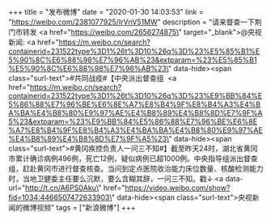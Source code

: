 +++
title = "发布微博"
date = "2020-01-30 14:03:53"
link = "https://weibo.com/2381077925/IrVnV51MW"
description = "请来督查一下荆门市转发 <a href=\"https://weibo.com/2656274875\" target=\"_blank\">@央视新闻</a>: <a href=\"https://m.weibo.cn/search?containerid=231522type%3D1%26t%3D10%26q%3D%23%E5%85%B1%E5%90%8C%E6%88%98%E7%96%AB%23&extparam=%23%E5%85%B1%E5%90%8C%E6%88%98%E7%96%AB%23\" data-hide><span class=\"surl-text\">#共同战疫#</span></a>【中央派出督查组  <a href=\"https://m.weibo.cn/search?containerid=231522type%3D1%26t%3D10%26q%3D%23%E9%BB%84%E5%86%88%E7%96%BE%E6%8E%A7%E8%B4%9F%E8%B4%A3%E4%BA%BA%E4%B8%80%E9%97%AE%E4%B8%89%E4%B8%8D%E7%9F%A5%23&extparam=%23%E9%BB%84%E5%86%88%E7%96%BE%E6%8E%A7%E8%B4%9F%E8%B4%A3%E4%BA%BA%E4%B8%80%E9%97%AE%E4%B8%89%E4%B8%8D%E7%9F%A5%23\" data-hide><span class=\"surl-text\">#黄冈疾控负责人一问三不知#</span></a>】截至昨天24时，湖北省黄冈市累计确诊病例496例，死亡12例，疑似病例已超1000例。中央指导组派出督查组，赶赴黄冈市进行督查核查。当问到定点医院收治能力床位数量、核酸检测能力时，当地卫健委主任要么沉默，要么含糊其辞，一问三不知。戳↓ <a data-url=\"http://t.cn/A6PS0Aku\" href=\"https://video.weibo.com/show?fid=1034:4466507472633903\" data-hide><span class=\"surl-text\">央视新闻的微博视频</span></a>"
tags = ["新浪微博"]
+++
